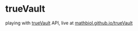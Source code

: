 # trueVault
playing with [trueVault](https://www.truevault.com/) API, live at [mathbiol.github.io/trueVault](http://mathbiol.github.io/trueVault/)
